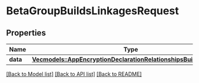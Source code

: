 # BetaGroupBuildsLinkagesRequest

## Properties

Name | Type | Description | Notes
------------ | ------------- | ------------- | -------------
**data** | [**Vec<models::AppEncryptionDeclarationRelationshipsBuildsDataInner>**](AppEncryptionDeclaration_relationships_builds_data_inner.md) |  | 

[[Back to Model list]](../README.md#documentation-for-models) [[Back to API list]](../README.md#documentation-for-api-endpoints) [[Back to README]](../README.md)


